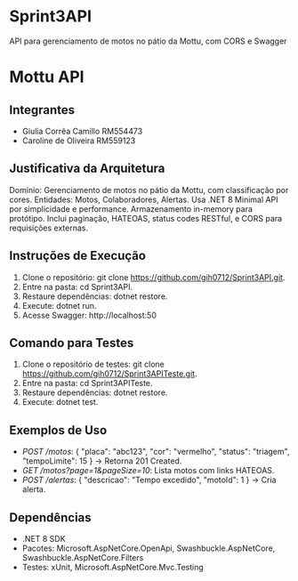 # Sprint3API
API para gerenciamento de motos no pátio da Mottu, com CORS e Swagger

# Mottu API

## Integrantes
- Giulia Corrêa Camillo RM554473
- Caroline de Oliveira RM559123

## Justificativa da Arquitetura
Domínio: Gerenciamento de motos no pátio da Mottu, com classificação por cores. Entidades: Motos, Colaboradores, Alertas. Usa .NET 8 Minimal API por simplicidade e performance. Armazenamento in-memory para protótipo. Inclui paginação, HATEOAS, status codes RESTful, e CORS para requisições externas.

## Instruções de Execução
1. Clone o repositório: git clone https://github.com/gih0712/Sprint3API.git.
2. Entre na pasta: cd Sprint3API.
3. Restaure dependências: dotnet restore.
4. Execute: dotnet run.
5. Acesse Swagger: http://localhost:50
   
## Comando para Testes
1. Clone o repositório de testes: git clone https://github.com/gih0712/Sprint3APITeste.git.
2. Entre na pasta: cd Sprint3APITeste.
3. Restaure dependências: dotnet restore.
4. Execute: dotnet test.

## Exemplos de Uso
- *POST /motos*: { "placa": "abc123", "cor": "vermelho", "status": "triagem", "tempoLimite": 15 } → Retorna 201 Created.
- *GET /motos?page=1&pageSize=10*: Lista motos com links HATEOAS.
- *POST /alertas*: { "descricao": "Tempo excedido", "motoId": 1 } → Cria alerta.

## Dependências
- .NET 8 SDK
- Pacotes: Microsoft.AspNetCore.OpenApi, Swashbuckle.AspNetCore, Swashbuckle.AspNetCore.Filters
- Testes: xUnit, Microsoft.AspNetCore.Mvc.Testing
